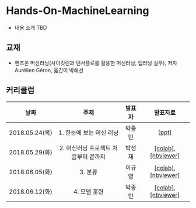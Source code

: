 # Hands-On-MachineLearning

 * 내용 소개 TBD
 
## 교재

  * 핸즈온 머신러닝(사이킷런과 텐서플로를 활용한 머신러닝, 딥러닝 실무), 저자 Aurélien Géron, 옮긴이 박해선
  
## 커리큘럼

| 날짜 | 주제 | 발표자 | 발표자료 |
|:---:|:---:|:----:|:------:|
| 2018.05.24(목) | 1. 한눈에 보는 머신 러닝 | 박종민 | [[ppt]](https://goo.gl/6qFTEB) |
| 2018.05.29(화) | 2. 머신러닝 프로젝트 처음부터 끝까지 | 박성재 | [[colab]](), [[nbviewer]]() |
| 2018.06.05(화) | 3. 분류 | 이규영 | [[colab]](), [[nbviewer]]() |
| 2018.06.12(화) | 4. 모델 훈련 | 박종민 | [[colab]](https://colab.research.google.com/github/machinelearning-pangyo/Hands-On-MachineLearning/blob/master/04_training_linear_models.ipynb), [[nbviewer]](http://nbviewer.jupyter.org/github/machinelearning-pangyo/Hands-On-MachineLearning/blob/master/04_training_linear_models.ipynb) |
